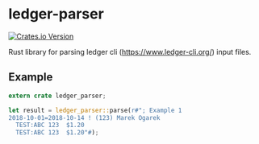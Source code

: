 # ledger-parser

[![Crates.io Version](https://img.shields.io/crates/v/ledger-parser.svg)](https://crates.io/crates/ledger-parser)

Rust library for parsing ledger cli (https://www.ledger-cli.org/) input files.

## Example

```rust
extern crate ledger_parser;

let result = ledger_parser::parse(r#"; Example 1
2018-10-01=2018-10-14 ! (123) Marek Ogarek
  TEST:ABC 123  $1.20
  TEST:ABC 123  $1.20"#);
```

